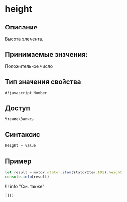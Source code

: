 # height

## Описание
Высота элемента.

## Принимаемые значения:
Положительное число


## Тип значения свойства
`#!javascript Number`

## Доступ
`Чтение\Запись`

## Синтаксис
```javascript
height = value
```

## Пример
```javascript linenums="1"
let result = motor.stator.item(StatorItem.ID1).height
console.info(result)
```

!!! info "См. также"

    []()

